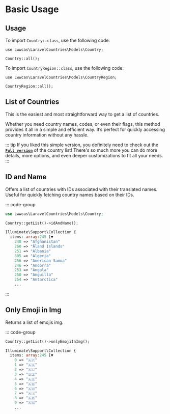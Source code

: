 # Basic Usage

## Usage

To import `Country::class`, use the following code:

```php{1}
use Lwwcas\LaravelCountries\Models\Country;

Country::all();

```

To import `CountryRegion::class`, use the following code:

```php{1}
use Lwwcas\LaravelCountries\Models\CountryRegion;

CountryRegion::all();

```

## List of Countries

This is the easiest and most straightforward way to get a list of countries.

Whether you need country names, codes, or even their flags, this method provides it all in a simple and efficient way. It’s perfect for quickly accessing country information without any hassle.

::: tip
If you liked this simple version, you definitely need to check out the **[`Full version`](/list-country/pair-list.html)** of the country list! There's so much more you can do more details, more options, and even deeper customizations to fit all your needs.
:::

## ID and Name

Offers a list of countries with IDs associated with their translated names. Useful for quickly fetching country names based on their IDs.

::: code-group

```php [Input]
use Lwwcas\LaravelCountries\Models\Country;

Country::getList()->idAndName();
```

```php [Output]
Illuminate\Support\Collection {
  items: array:245 [▼
    248 => "Afghanistan"
    260 => "Åland Islands"
    251 => "Albania"
    305 => "Algeria"
    256 => "American Samoa"
    246 => "Andorra"
    253 => "Angola"
    250 => "Anguilla"
    254 => "Antarctica"
    ...
```

:::

## Only Emoji in Img

Returns a list of emojis img.

::: code-group

```php [Input]
Country::getList()->onlyEmojiInImg();
```

```php [Output]
Illuminate\Support\Collection {
  items: array:245 [▼
    0 => "🇦🇫"
    1 => "🇦🇽"
    2 => "🇦🇱"
    3 => "🇩🇿"
    4 => "🇦🇸"
    5 => "🇦🇩"
    6 => "🇦🇴"
    7 => "🇦🇮"
    8 => "🇦🇶"
    9 => "🇦🇬"
    ...
```
